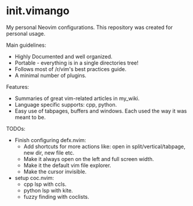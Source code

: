 # init.vimango

My personal Neovim configurations.
This repository was created for personal usage.

Main guidelines:
  - Highly Documented and well organized.
  - Portable - everything is in a single directories tree!
  - Follows most of /r/vim's best practices guide.
  - A minimal number of plugins.

Features:
  - Summaries of great vim-related articles in my_wiki.
  - Language specific supports: cpp, python.
  - Easy use of tabpages, buffers and windows. Each used the way it was meant to be.

TODOs:
  - Finish configuring defx.nvim:
    * Add shortcuts for more actions like: open in split/vertical/tabpage, new dir, new file etc.
    * Make it always open on the left and full screen width.
    * Make it the default vim file explorer.
    * Make the cursor invisible.
  - setup coc.nvim:
    * cpp lsp with ccls.
    * python lsp with kite.
    * fuzzy finding with coclists.

